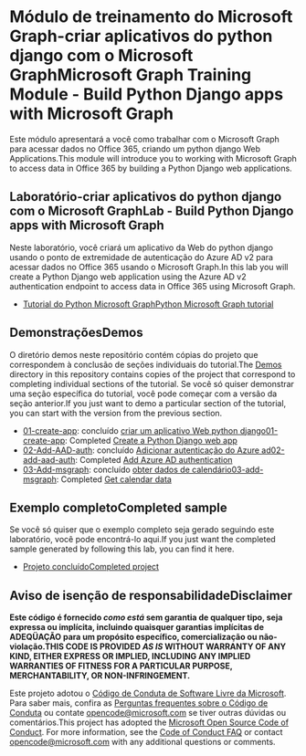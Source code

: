 # <a name="microsoft-graph-training-module---build-python-django-apps-with-microsoft-graph"></a><span data-ttu-id="7c8bf-101">Módulo de treinamento do Microsoft Graph-criar aplicativos do python django com o Microsoft Graph</span><span class="sxs-lookup"><span data-stu-id="7c8bf-101">Microsoft Graph Training Module - Build Python Django apps with Microsoft Graph</span></span>

<span data-ttu-id="7c8bf-102">Este módulo apresentará a você como trabalhar com o Microsoft Graph para acessar dados no Office 365, criando um python django Web Applications.</span><span class="sxs-lookup"><span data-stu-id="7c8bf-102">This module will introduce you to working with Microsoft Graph to access data in Office 365 by building a Python Django web applications.</span></span>

## <a name="lab---build-python-django-apps-with-microsoft-graph"></a><span data-ttu-id="7c8bf-103">Laboratório-criar aplicativos do python django com o Microsoft Graph</span><span class="sxs-lookup"><span data-stu-id="7c8bf-103">Lab - Build Python Django apps with Microsoft Graph</span></span>

<span data-ttu-id="7c8bf-104">Neste laboratório, você criará um aplicativo da Web do python django usando o ponto de extremidade de autenticação do Azure AD v2 para acessar dados no Office 365 usando o Microsoft Graph.</span><span class="sxs-lookup"><span data-stu-id="7c8bf-104">In this lab you will create a Python Django web application using the Azure AD v2 authentication endpoint to access data in Office 365 using Microsoft Graph.</span></span>

- [<span data-ttu-id="7c8bf-105">Tutorial do Python Microsoft Graph</span><span class="sxs-lookup"><span data-stu-id="7c8bf-105">Python Microsoft Graph tutorial</span></span>](https://docs.microsoft.com/graph/training/python-tutorial)

## <a name="demos"></a><span data-ttu-id="7c8bf-106">Demonstrações</span><span class="sxs-lookup"><span data-stu-id="7c8bf-106">Demos</span></span>

<span data-ttu-id="7c8bf-107">O [](./Demos) diretório demos neste repositório contém cópias do projeto que correspondem à conclusão de seções individuais do tutorial.</span><span class="sxs-lookup"><span data-stu-id="7c8bf-107">The [Demos](./Demos) directory in this repository contains copies of the project that correspond to completing individual sections of the tutorial.</span></span> <span data-ttu-id="7c8bf-108">Se você só quiser demonstrar uma seção específica do tutorial, você pode começar com a versão da seção anterior.</span><span class="sxs-lookup"><span data-stu-id="7c8bf-108">If you just want to demo a particular section of the tutorial, you can start with the version from the previous section.</span></span>

- <span data-ttu-id="7c8bf-109">[01-create-app](Demos/01-create-app): concluído [criar um aplicativo Web python django](https://docs.microsoft.com/graph/training/python-tutorial?tutorial-step=1)</span><span class="sxs-lookup"><span data-stu-id="7c8bf-109">[01-create-app](Demos/01-create-app): Completed [Create a Python Django web app](https://docs.microsoft.com/graph/training/python-tutorial?tutorial-step=1)</span></span>
- <span data-ttu-id="7c8bf-110">[02-Add-AAD-auth](Demos/02-add-aad-auth): concluído [Adicionar autenticação do Azure ad](https://docs.microsoft.com/graph/training/python-tutorial?tutorial-step=3)</span><span class="sxs-lookup"><span data-stu-id="7c8bf-110">[02-add-aad-auth](Demos/02-add-aad-auth): Completed [Add Azure AD authentication](https://docs.microsoft.com/graph/training/python-tutorial?tutorial-step=3)</span></span>
- <span data-ttu-id="7c8bf-111">[03-Add-msgraph](Demos/03-add-msgraph): concluído [obter dados de calendário](https://docs.microsoft.com/graph/training/python-tutorial?tutorial-step=4)</span><span class="sxs-lookup"><span data-stu-id="7c8bf-111">[03-add-msgraph](Demos/03-add-msgraph): Completed [Get calendar data](https://docs.microsoft.com/graph/training/python-tutorial?tutorial-step=4)</span></span>

## <a name="completed-sample"></a><span data-ttu-id="7c8bf-112">Exemplo completo</span><span class="sxs-lookup"><span data-stu-id="7c8bf-112">Completed sample</span></span>

<span data-ttu-id="7c8bf-113">Se você só quiser que o exemplo completo seja gerado seguindo este laboratório, você pode encontrá-lo aqui.</span><span class="sxs-lookup"><span data-stu-id="7c8bf-113">If you just want the completed sample generated by following this lab, you can find it here.</span></span>

- [<span data-ttu-id="7c8bf-114">Projeto concluído</span><span class="sxs-lookup"><span data-stu-id="7c8bf-114">Completed project</span></span>](Demos/03-add-msgraph)

## <a name="disclaimer"></a><span data-ttu-id="7c8bf-115">Aviso de isenção de responsabilidade</span><span class="sxs-lookup"><span data-stu-id="7c8bf-115">Disclaimer</span></span>

<span data-ttu-id="7c8bf-116">**Este código é fornecido *como está* sem garantia de qualquer tipo, seja expressa ou implícita, incluindo quaisquer garantias implícitas de ADEQÜAÇÃO para um propósito específico, comercialização ou não-violação.**</span><span class="sxs-lookup"><span data-stu-id="7c8bf-116">**THIS CODE IS PROVIDED *AS IS* WITHOUT WARRANTY OF ANY KIND, EITHER EXPRESS OR IMPLIED, INCLUDING ANY IMPLIED WARRANTIES OF FITNESS FOR A PARTICULAR PURPOSE, MERCHANTABILITY, OR NON-INFRINGEMENT.**</span></span>

<span data-ttu-id="7c8bf-p102">Este projeto adotou o [Código de Conduta de Software Livre da Microsoft](https://opensource.microsoft.com/codeofconduct/). Para saber mais, confira as [Perguntas frequentes sobre o Código de Conduta](https://opensource.microsoft.com/codeofconduct/faq/) ou contate [opencode@microsoft.com](mailto:opencode@microsoft.com) se tiver outras dúvidas ou comentários.</span><span class="sxs-lookup"><span data-stu-id="7c8bf-p102">This project has adopted the [Microsoft Open Source Code of Conduct](https://opensource.microsoft.com/codeofconduct/). For more information, see the [Code of Conduct FAQ](https://opensource.microsoft.com/codeofconduct/faq/) or contact [opencode@microsoft.com](mailto:opencode@microsoft.com) with any additional questions or comments.</span></span>